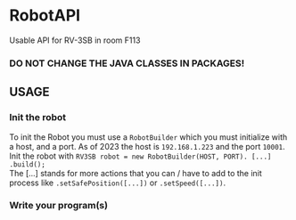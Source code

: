 # RobotAPI
Usable API for RV-3SB in room F113
### DO NOT CHANGE THE JAVA CLASSES IN PACKAGES!

## USAGE
### Init the robot
To init the Robot you must use a `RobotBuilder` which you must initialize with a host, and a port. As of 2023 the host is `192.168.1.223` and the port `10001`.  
Init the robot with `RV3SB robot = new RobotBuilder(HOST, PORT). [...] .build();`  
The [...] stands for more actions that you can / have to add to the init process like `.setSafePosition([...])` or `.setSpeed([...])`.  

### Write your program(s)
